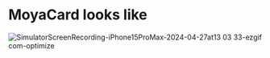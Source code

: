 # MoyaCard looks like

![SimulatorScreenRecording-iPhone15ProMax-2024-04-27at13 03 33-ezgif com-optimize](https://github.com/sawpyaeyadanar/MoyaCard/assets/36358580/64a525e1-4b56-45c2-89d3-627c10e8a1b1)
